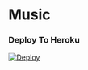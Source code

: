 # Music

### Deploy To Heroku 

[![Deploy](https://www.herokucdn.com/deploy/button.svg)](https://heroku.com/deploy?template=https://github.com/Hunter-XDD/Music/tree/3.10)
